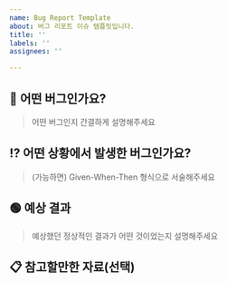 ```yaml
---
name: Bug Report Template
about: 버그 리포트 이슈 템플릿입니다.
title: ''
labels: ''
assignees: ''

---
```


## 📄 어떤 버그인가요?

> 어떤 버그인지 간결하게 설명해주세요

## ⁉️ 어떤 상황에서 발생한 버그인가요?

> (가능하면) Given-When-Then 형식으로 서술해주세요

## 🟢 예상 결과

> 예상했던 정상적인 결과가 어떤 것이었는지 설명해주세요

## 📋 참고할만한 자료(선택)
